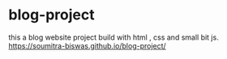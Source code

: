 # blog-project
this a blog website project build with html , css and small bit js.
 https://soumitra-biswas.github.io/blog-project/
